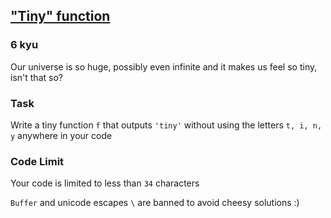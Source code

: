<h2><a href=https://www.codewars.com/kata/65552e9756ea20197078a163/train/javascript target="_blank">"Tiny" function</a></h2><h3>6 kyu</h3><p>Our universe is so huge, possibly even infinite and it makes us feel so tiny, isn't that so?</p><h3 id="task">Task</h3><p>Write a tiny function <code>f</code> that outputs <code>'tiny'</code> without using the letters <code>t, i, n, y</code> anywhere in your code</p><h3 id="code-limit">Code Limit</h3><p>Your code is limited to less than <code>34</code> characters</p><p><code>Buffer</code> and unicode escapes <code>\</code> are banned to avoid cheesy solutions :)</p>